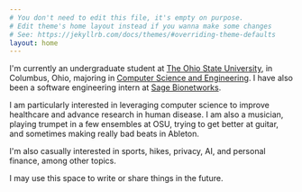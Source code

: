 ```yaml
---
# You don't need to edit this file, it's empty on purpose.
# Edit theme's home layout instead if you wanna make some changes
# See: https://jekyllrb.com/docs/themes/#overriding-theme-defaults
layout: home
---
```

I'm currently an undergraduate student at [The Ohio State University](https://osu.edu/), in Columbus, Ohio, majoring in [Computer Science and Engineering](https://cse.osu.edu/). I have also been a software engineering intern at [Sage Bionetworks](http://sagebionetworks.org).

I am particularly interested in leveraging computer science to improve healthcare and advance research in human disease. I am also a musician, playing trumpet in a few ensembles at OSU, trying to get better at guitar, and sometimes making really bad beats in Ableton.

I'm also casually interested in sports, hikes, privacy, AI, and personal finance, among other topics.

I may use this space to write or share things in the future.
